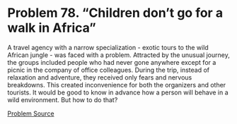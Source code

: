 # Problem 78. “Children don’t go for a walk in Africa”

A travel agency with a narrow specialization - exotic tours to the wild African jungle - was faced with a problem. Attracted by the unusual journey, the groups included people who had never gone anywhere except for a picnic in the company of office colleagues. During the trip, instead of relaxation and adventure, they received only fears and nervous breakdowns. This created inconvenience for both the organizers and other tourists. It would be good to know in advance how a person will behave in a wild environment. But how to do that?

[Problem Source](https://www.trizland.ru/tasks/5057/)